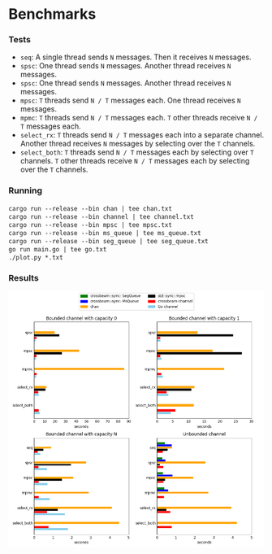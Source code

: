 # Benchmarks

### Tests

* `seq`: A single thread sends `N` messages. Then it receives `N` messages.
* `spsc`: One thread sends `N` messages. Another thread receives `N` messages.
* `spsc`: One thread sends `N` messages. Another thread receives `N` messages.
* `mpsc`: `T` threads send `N / T` messages each. One thread receives `N` messages.
* `mpmc`: `T` threads send `N / T` messages each. `T` other threads receive `N / T` messages each.
* `select_rx`: `T` threads send `N / T` messages each into a separate channel. Another thread receives `N` messages by selecting over the `T` channels.
* `select_both`: `T` threads send `N / T` messages each by selecting over `T` channels. `T` other threads receive `N / T` messages each by selecting over the `T` channels.

### Running

```
cargo run --release --bin chan | tee chan.txt
cargo run --release --bin channel | tee channel.txt
cargo run --release --bin mpsc | tee mpsc.txt
cargo run --release --bin ms_queue | tee ms_queue.txt
cargo run --release --bin seg_queue | tee seg_queue.txt
go run main.go | tee go.txt
./plot.py *.txt
```

### Results

![Benchmark results](/benchmarks/plot.png)
